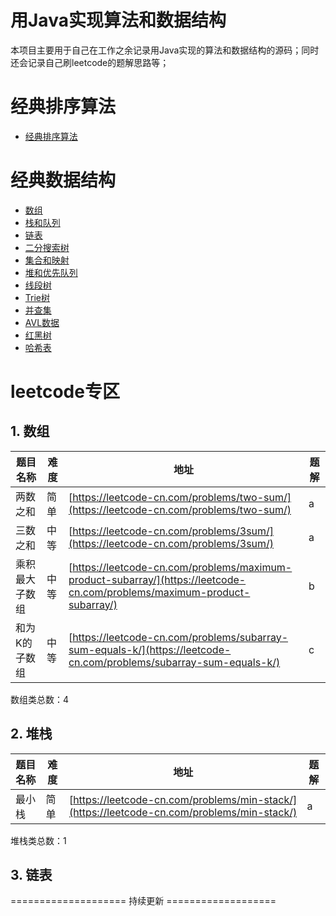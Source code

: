 # 用Java实现算法和数据结构

本项目主要用于自己在工作之余记录用Java实现的算法和数据结构的源码；同时还会记录自己刷leetcode的题解思路等；

# 经典排序算法

- [经典排序算法](https://github.com/coderbruis/AlgorithmsInJava/blob/master/notes/algorithms/%E5%9F%BA%E7%A1%80%E6%8E%92%E5%BA%8F%E7%AE%97%E6%B3%95.md)

# 经典数据结构

- [数组]()
- [栈和队列]()
- [链表]()
- [二分搜索树]()
- [集合和映射]()
- [堆和优先队列](https://github.com/coderbruis/AlgorithmsInJava/blob/master/notes/datastructures/%E5%A0%86%E5%92%8C%E4%BC%98%E5%85%88%E9%98%9F%E5%88%97.md)
- [线段树]()
- [Trie树]()
- [并查集]()
- [AVL数据]()
- [红黑树]()
- [哈希表]()

# leetcode专区

## 1. 数组

题目名称 | 难度 | 地址 | 题解 
---|---|---|---
两数之和 | 简单 | [https://leetcode-cn.com/problems/two-sum/](https://leetcode-cn.com/problems/two-sum/) | a 
三数之和 | 中等 | [https://leetcode-cn.com/problems/3sum/](https://leetcode-cn.com/problems/3sum/) | a
乘积最大子数组 | 中等 | [https://leetcode-cn.com/problems/maximum-product-subarray/](https://leetcode-cn.com/problems/maximum-product-subarray/) | b
和为K的子数组 | 中等 | [https://leetcode-cn.com/problems/subarray-sum-equals-k/](https://leetcode-cn.com/problems/subarray-sum-equals-k/) | c

数组类总数：4

## 2. 堆栈

题目名称 | 难度 | 地址 | 题解
---|---|---|---
最小栈 | 简单 | [https://leetcode-cn.com/problems/min-stack/](https://leetcode-cn.com/problems/min-stack/) | a 

堆栈类总数：1

## 3. 链表


==================== 持续更新 ===================
